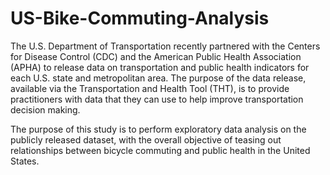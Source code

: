 # US-Bike-Commuting-Analysis

The U.S. Department of Transportation recently partnered with the Centers for Disease Control (CDC) and the American Public Health Association (APHA) to release data on transportation and public health indicators for each U.S. state and metropolitan area. The purpose of the data release, available via the Transportation and Health Tool (THT), is to provide practitioners with data that they can use to help improve transportation decision making.

The purpose of this study is to perform exploratory data analysis on the publicly released dataset, with the overall objective of teasing out relationships between bicycle commuting and public health in the United States.
